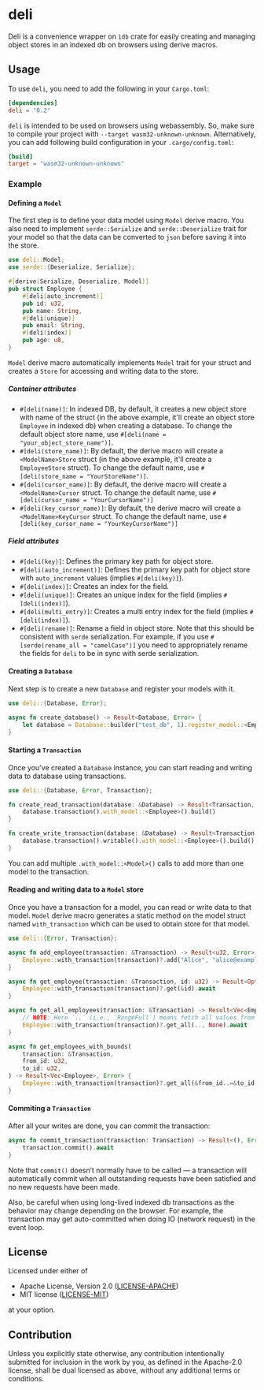 # deli

Deli is a convenience wrapper on `idb` crate for easily creating and managing object stores in an indexed db on
browsers using derive macros.

## Usage

To use `deli`, you need to add the following in your `Cargo.toml`:

```toml
[dependencies]
deli = "0.2"
```

`deli` is intended to be used on browsers using webassembly. So, make sure to compile your project with
`--target wasm32-unknown-unknown`. Alternatively, you can add following build configuration in your
`.cargo/config.toml`:

```toml
[build]
target = "wasm32-unknown-unknown"
```

### Example

#### Defining a `Model`

The first step is to define your data model using `Model` derive macro. You also need to implement
`serde::Serialize` and `serde::Deserialize` trait for your model so that the data can be converted to `json` before
saving it into the store.

```rust
use deli::Model;
use serde::{Deserialize, Serialize};

#[derive(Serialize, Deserialize, Model)]
pub struct Employee {
    #[deli(auto_increment)]
    pub id: u32,
    pub name: String,
    #[deli(unique)]
    pub email: String,
    #[deli(index)]
    pub age: u8,
}
```

`Model` derive macro automatically implements `Model` trait for your struct and creates a `Store` for accessing and
writing data to the store.

##### Container attributes

- `#[deli(name)]`: In indexed DB, by default, it creates a new object store with name of the struct (in the above
  example, it'll create an object store `Employee` in indexed db) when creating a database. To change the default
  object store name, use `#[deli(name = "your_object_store_name")]`.
- `#[deli(store_name)]`: By default, the derive macro will create a `<ModelName>Store` struct (in the above example,
  it'll create a `EmployeeStore` struct). To change the default name, use `#[deli(store_name = "YourStoreName")]`.
- `#[deli(cursor_name)]`: By default, the derive macro will create a `<ModelName>Cursor` struct. To change the
  default name, use `#[deli(cursor_name = "YourCursorName")]`
- `#[deli(key_cursor_name)]`: By default, the derive macro will create a `<ModelName>KeyCursor` struct. To change
  the default name, use `#[deli(key_cursor_name = "YourKeyCursorName")]`

##### Field attributes

- `#[deli(key)]`: Defines the primary key path for object store.
- `#[deli(auto_increment)]`: Defines the primary key path for object store with `auto_increment` values (implies
  `#[deli(key)]`).
- `#[deli(index)]`: Creates an index for the field.
- `#[deli(unique)]`: Creates an unique index for the field (implies `#[deli(index)]`).
- `#[deli(multi_entry)]`: Creates a multi entry index for the field (implies `#[deli(index)]`).
- `#[deli(rename)]`: Rename a field in object store. Note that this should be consistent with `serde` serialization.
  For example, if you use `#[serde(rename_all = "camelCase")]` you need to appropriately rename the fields for
  `deli` to be in sync with serde serialization.

#### Creating a `Database`

Next step is to create a new `Database` and register your models with it.

```rust
use deli::{Database, Error};

async fn create_database() -> Result<Database, Error> {
    let database = Database::builder("test_db", 1).register_model::<Employee>().await?;
}
```

#### Starting a `Transaction`

Once you've created a `Database` instance, you can start reading and writing data to database using transactions.

```rust
use deli::{Database, Error, Transaction};

fn create_read_transaction(database: &Database) -> Result<Transaction, Error> {
    database.transaction().with_model::<Employee>().build()
}

fn create_write_transaction(database: &Database) -> Result<Transaction, Error> {
    database.transaction().writable().with_model::<Employee>().build()
}
```

You can add multiple `.with_model::<Model>()` calls to add more than one model to the transaction.

#### Reading and writing data to a `Model` store

Once you have a transaction for a model, you can read or write data to that model. `Model` derive macro generates a
static method on the model struct named `with_transaction` which can be used to obtain store for that model.

```rust
use deli::{Error, Transaction};

async fn add_employee(transaction: &Transaction) -> Result<u32, Error> {
    Employee::with_transaction(transaction)?.add("Alice", "alice@example.com", &25).await
}

async fn get_employee(transaction: &Transaction, id: u32) -> Result<Option<Employee>, Error> {
    Employee::with_transaction(transaction)?.get(&id).await
}

async fn get_all_employees(transaction: &Transaction) -> Result<Vec<Employee>, Error> {
    // NOTE: Here `..` (i.e., `RangeFull`) means fetch all values from store
    Employee::with_transaction(transaction)?.get_all(.., None).await
}

async fn get_employees_with_bounds(
    transaction: &Transaction,
    from_id: u32,
    to_id: u32,
) -> Result<Vec<Employee>, Error> {
    Employee::with_transaction(transaction)?.get_all(&from_id..=&to_id, None).await
}
```

#### Commiting a `Transaction`

After all your writes are done, you can commit the transaction:

```rust
async fn commit_transaction(transaction: Transaction) -> Result<(), Error> {
    transaction.commit().await
}
```

Note that `commit()` doesn’t normally have to be called — a transaction will automatically commit when all
outstanding requests have been satisfied and no new requests have been made.

Also, be careful when using long-lived indexed db transactions as the behavior may change depending on the browser.
For example, the transaction may get auto-committed when doing IO (network request) in the event loop.

## License

Licensed under either of

- Apache License, Version 2.0 ([LICENSE-APACHE](LICENSE-APACHE))
- MIT license ([LICENSE-MIT](LICENSE-MIT))

at your option.

## Contribution

Unless you explicitly state otherwise, any contribution intentionally submitted for inclusion in the work by you, as
defined in the Apache-2.0 license, shall be dual licensed as above, without any additional terms or conditions.
